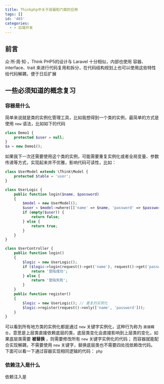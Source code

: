 ```yaml
---
title: Thinkphp中关于容器和门面的应用
tags: []
id: '465'
categories:
  - - 后端开发
---
```


## 前言

众·所·周·知·，Think PHP5的设计与 Laravel 十分相似，内部也使用 容器、interface、trait 来进行代码复用和拆分，在代码结构规划上也可以使用这些特性给代码解耦，便于日后扩展

## 一些必须知道的概念复习

### 容器是什么

简单来说就是类的实例化管理工具，比如我想得到一个类的实例，最简单的方式是使用 `new` 语法，比如如下的代码

```php
class Demo1 {
    protected $user = null;
}
$a = new Demo1();
```

如果我下一次还需要使用这个类的实例，可能需要重复实例化或者全局变量、参数传递等方式，实现起来并不优雅，影响代码可读性，比如：

```php
class UserModel extends \Think\Model {
    protected $table = 'user';
}

class UserLogic {
    public function login($name, $password)
    {
        $model = new UserModel();
        $user = $model->where([['name' => $name, 'password' => $password]])->get();
        if (empty($user)) {
            return false;
        } else {
            return true;
        }
    }
}

class UserController {
    public function login()
    {
        $logic = new UserLogic();
        if ($logic->login(request()->get('name'), request()->get('passwrod'))) {
            return '登陆成功';
        } else {
            return '登陆失败';
        }
    }
    public function register()
    {
        $logic = new UserLogic(); // 重复的实例化
        $logic->register(request()->only(['name', 'password']));
    }
}
```

可以看到所有地方类的实例化都是通过 `new` 关键字实例化，这种行为称为 `直接耦合`，意思是上层类直接依赖底层的类，底层类变化会直接影响到上层类的变化，如果底层类需要 **被替换** ，则需要修改所有 `new` 关键字实例化的代码； 而容器就能配合实现解耦，不需要使用 `new` 关键字，替换底层类也不需要四处找依赖改代码。 下面可以看一下通过容器实现相同逻辑的代码： `php`

### 依赖注入是什么

依赖注入是